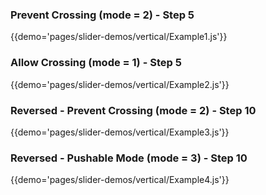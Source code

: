 ### Prevent Crossing (mode = 2) - Step 5 
{{demo='pages/slider-demos/vertical/Example1.js'}}

### Allow Crossing (mode = 1) - Step 5 
{{demo='pages/slider-demos/vertical/Example2.js'}}

### Reversed - Prevent Crossing (mode = 2) - Step 10 
{{demo='pages/slider-demos/vertical/Example3.js'}}

### Reversed - Pushable Mode (mode = 3) - Step 10 
{{demo='pages/slider-demos/vertical/Example4.js'}}